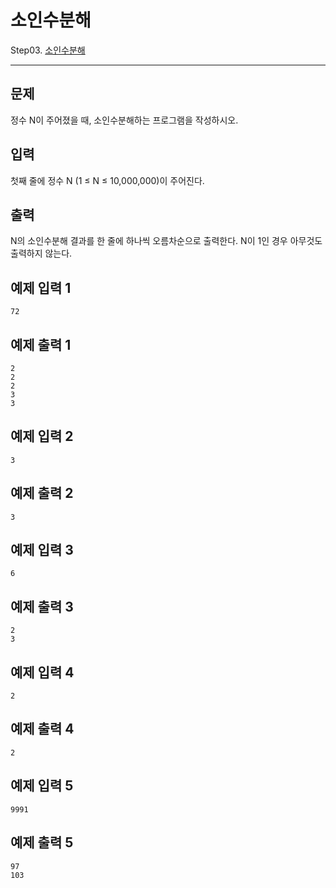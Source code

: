# 소인수분해

Step03. [소인수분해](https://www.acmicpc.net/problem/11653)

---

## 문제

정수 N이 주어졌을 때, 소인수분해하는 프로그램을 작성하시오.

## 입력

첫째 줄에 정수 N (1 ≤ N ≤ 10,000,000)이 주어진다.

## 출력

N의 소인수분해 결과를 한 줄에 하나씩 오름차순으로 출력한다. N이 1인 경우 아무것도 출력하지 않는다.

## 예제 입력 1 

```
72
```

## 예제 출력 1 

```
2
2
2
3
3
```

## 예제 입력 2 

```
3
```

## 예제 출력 2 

```
3
```

## 예제 입력 3 

```
6
```

## 예제 출력 3 

```
2
3
```

## 예제 입력 4 

```
2
```

## 예제 출력 4 

```
2
```

## 예제 입력 5 

```
9991
```

## 예제 출력 5 

```
97
103
```